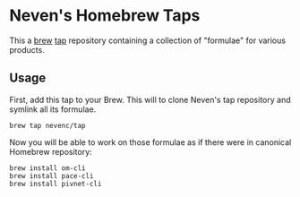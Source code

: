 # Neven's Homebrew Taps

This a [brew](https://github.com/mxcl/homebrew) [tap](https://github.com/Homebrew/homebrew/tree/master/share/doc/homebrew#readme) repository containing a collection of "formulae" for various products. 

## Usage

First, add this tap to your Brew. This will to clone Neven's tap repository and symlink all its formulae.

    brew tap nevenc/tap

Now you will be able to work on those formulae as if there were in canonical Homebrew repository:

    brew install om-cli
    brew install pace-cli
    brew install pivnet-cli

